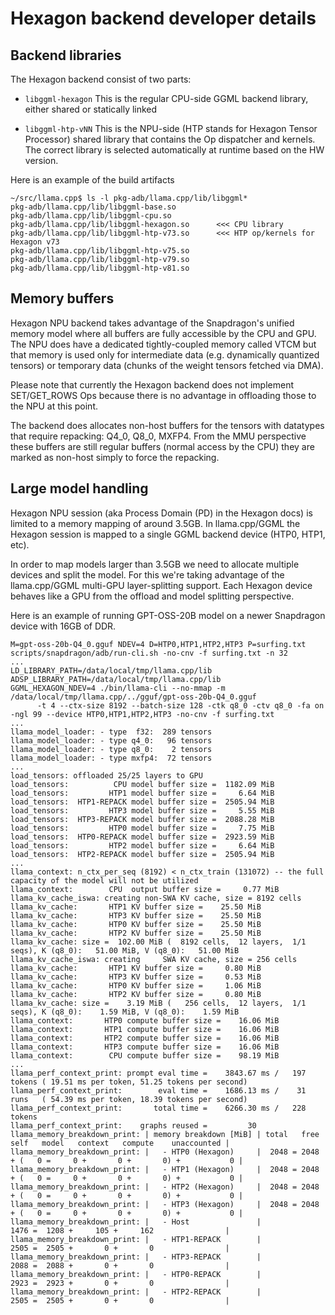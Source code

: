 # Hexagon backend developer details

## Backend libraries

The Hexagon backend consist of two parts:

  - `libggml-hexagon`
    This is the regular CPU-side GGML backend library, either shared or statically linked

  - `libggml-htp-vNN`
    This is the NPU-side (HTP stands for Hexagon Tensor Processor) shared library that contains the Op dispatcher and kernels.
    The correct library is selected automatically at runtime based on the HW version.

Here is an example of the build artifacts

```
~/src/llama.cpp$ ls -l pkg-adb/llama.cpp/lib/libggml*
pkg-adb/llama.cpp/lib/libggml-base.so
pkg-adb/llama.cpp/lib/libggml-cpu.so
pkg-adb/llama.cpp/lib/libggml-hexagon.so      <<< CPU library
pkg-adb/llama.cpp/lib/libggml-htp-v73.so      <<< HTP op/kernels for Hexagon v73
pkg-adb/llama.cpp/lib/libggml-htp-v75.so
pkg-adb/llama.cpp/lib/libggml-htp-v79.so
pkg-adb/llama.cpp/lib/libggml-htp-v81.so
```

## Memory buffers

Hexagon NPU backend takes advantage of the Snapdragon's unified memory model where all buffers are fully accessible by the CPU and GPU.
The NPU does have a dedicated tightly-coupled memory called VTCM but that memory is used only for intermediate data (e.g. dynamically
quantized tensors) or temporary data (chunks of the weight tensors fetched via DMA).

Please note that currently the Hexagon backend does not implement SET/GET_ROWS Ops because there is no advantage in offloading those
to the NPU at this point.

The backend does allocates non-host buffers for the tensors with datatypes that require repacking: Q4_0, Q8_0, MXFP4.
From the MMU perspective these buffers are still regular buffers (normal access by the CPU) they are marked as non-host simply to force
the repacking.

## Large model handling

Hexagon NPU session (aka Process Domain (PD) in the Hexagon docs) is limited to a memory mapping of around 3.5GB.
In llama.cpp/GGML the Hexagon session is mapped to a single GGML backend device (HTP0, HTP1, etc).

In order to map models larger than 3.5GB we need to allocate multiple devices and split the model.
For this we're taking advantage of the llama.cpp/GGML multi-GPU layer-splitting support.
Each Hexagon device behaves like a GPU from the offload and model splitting perspective.

Here is an example of running GPT-OSS-20B model on a newer Snapdragon device with 16GB of DDR.

```
M=gpt-oss-20b-Q4_0.gguf NDEV=4 D=HTP0,HTP1,HTP2,HTP3 P=surfing.txt scripts/snapdragon/adb/run-cli.sh -no-cnv -f surfing.txt -n 32
...
LD_LIBRARY_PATH=/data/local/tmp/llama.cpp/lib
ADSP_LIBRARY_PATH=/data/local/tmp/llama.cpp/lib
GGML_HEXAGON_NDEV=4 ./bin/llama-cli --no-mmap -m /data/local/tmp/llama.cpp/../gguf/gpt-oss-20b-Q4_0.gguf
      -t 4 --ctx-size 8192 --batch-size 128 -ctk q8_0 -ctv q8_0 -fa on -ngl 99 --device HTP0,HTP1,HTP2,HTP3 -no-cnv -f surfing.txt
...
llama_model_loader: - type  f32:  289 tensors
llama_model_loader: - type q4_0:   96 tensors
llama_model_loader: - type q8_0:    2 tensors
llama_model_loader: - type mxfp4:  72 tensors
...
load_tensors: offloaded 25/25 layers to GPU
load_tensors:          CPU model buffer size =  1182.09 MiB
load_tensors:         HTP1 model buffer size =     6.64 MiB
load_tensors:  HTP1-REPACK model buffer size =  2505.94 MiB
load_tensors:         HTP3 model buffer size =     5.55 MiB
load_tensors:  HTP3-REPACK model buffer size =  2088.28 MiB
load_tensors:         HTP0 model buffer size =     7.75 MiB
load_tensors:  HTP0-REPACK model buffer size =  2923.59 MiB
load_tensors:         HTP2 model buffer size =     6.64 MiB
load_tensors:  HTP2-REPACK model buffer size =  2505.94 MiB
...
llama_context: n_ctx_per_seq (8192) < n_ctx_train (131072) -- the full capacity of the model will not be utilized
llama_context:        CPU  output buffer size =     0.77 MiB
llama_kv_cache_iswa: creating non-SWA KV cache, size = 8192 cells
llama_kv_cache:       HTP1 KV buffer size =    25.50 MiB
llama_kv_cache:       HTP3 KV buffer size =    25.50 MiB
llama_kv_cache:       HTP0 KV buffer size =    25.50 MiB
llama_kv_cache:       HTP2 KV buffer size =    25.50 MiB
llama_kv_cache: size =  102.00 MiB (  8192 cells,  12 layers,  1/1 seqs), K (q8_0):   51.00 MiB, V (q8_0):   51.00 MiB
llama_kv_cache_iswa: creating     SWA KV cache, size = 256 cells
llama_kv_cache:       HTP1 KV buffer size =     0.80 MiB
llama_kv_cache:       HTP3 KV buffer size =     0.53 MiB
llama_kv_cache:       HTP0 KV buffer size =     1.06 MiB
llama_kv_cache:       HTP2 KV buffer size =     0.80 MiB
llama_kv_cache: size =    3.19 MiB (   256 cells,  12 layers,  1/1 seqs), K (q8_0):    1.59 MiB, V (q8_0):    1.59 MiB
llama_context:       HTP0 compute buffer size =    16.06 MiB
llama_context:       HTP1 compute buffer size =    16.06 MiB
llama_context:       HTP2 compute buffer size =    16.06 MiB
llama_context:       HTP3 compute buffer size =    16.06 MiB
llama_context:        CPU compute buffer size =    98.19 MiB
...
llama_perf_context_print: prompt eval time =    3843.67 ms /   197 tokens ( 19.51 ms per token, 51.25 tokens per second)
llama_perf_context_print:        eval time =    1686.13 ms /    31 runs   ( 54.39 ms per token, 18.39 tokens per second)
llama_perf_context_print:       total time =    6266.30 ms /   228 tokens
llama_perf_context_print:    graphs reused =         30
llama_memory_breakdown_print: | memory breakdown [MiB] | total   free    self   model   context   compute    unaccounted |
llama_memory_breakdown_print: |   - HTP0 (Hexagon)     |  2048 = 2048 + (   0 =     0 +       0 +       0) +           0 |
llama_memory_breakdown_print: |   - HTP1 (Hexagon)     |  2048 = 2048 + (   0 =     0 +       0 +       0) +           0 |
llama_memory_breakdown_print: |   - HTP2 (Hexagon)     |  2048 = 2048 + (   0 =     0 +       0 +       0) +           0 |
llama_memory_breakdown_print: |   - HTP3 (Hexagon)     |  2048 = 2048 + (   0 =     0 +       0 +       0) +           0 |
llama_memory_breakdown_print: |   - Host               |                 1476 =  1208 +     105 +     162                |
llama_memory_breakdown_print: |   - HTP1-REPACK        |                 2505 =  2505 +       0 +       0                |
llama_memory_breakdown_print: |   - HTP3-REPACK        |                 2088 =  2088 +       0 +       0                |
llama_memory_breakdown_print: |   - HTP0-REPACK        |                 2923 =  2923 +       0 +       0                |
llama_memory_breakdown_print: |   - HTP2-REPACK        |                 2505 =  2505 +       0 +       0                |
```
